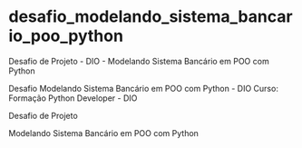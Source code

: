 # desafio_modelando_sistema_bancario_poo_python
Desafio de Projeto - DIO - Modelando Sistema Bancário em POO com Python

Desafio Modelando Sistema Bancário em POO com Python - DIO Curso: Formação Python Developer - DIO

Desafio de Projeto

Modelando Sistema Bancário em POO com Python
